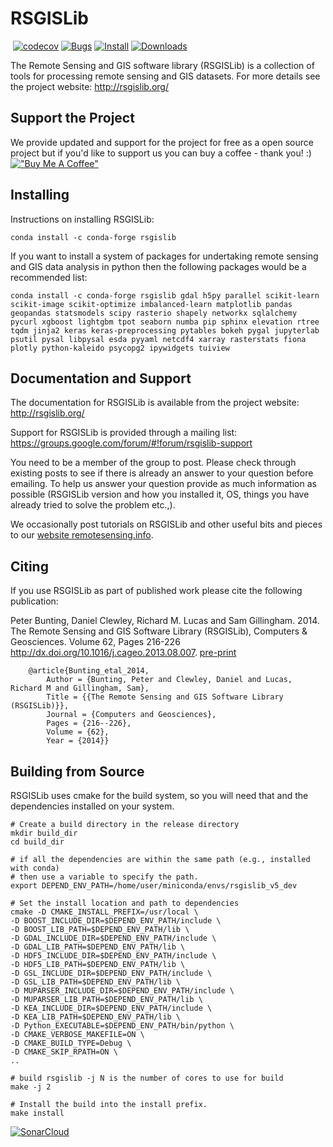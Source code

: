 # RSGISLib #

[![<remotesensinginfo>](https://circleci.com/gh/remotesensinginfo/rsgislib/tree/main.svg?style=shield)](https://app.circleci.com/pipelines/github/remotesensinginfo/rsgislib)
[![codecov](https://codecov.io/gh/remotesensinginfo/rsgislib/branch/main/graph/badge.svg?token=EHTF2G1KCL)](https://codecov.io/gh/remotesensinginfo/rsgislib)
[![Bugs](https://sonarcloud.io/api/project_badges/measure?project=remotesensinginfo_rsgislib&metric=bugs)](https://sonarcloud.io/summary/new_code?id=remotesensinginfo_rsgislib)
[![Install](https://anaconda.org/conda-forge/rsgislib/badges/version.svg)](https://anaconda.org/conda-forge/rsgislib)
[![Downloads](https://anaconda.org/conda-forge/rsgislib/badges/downloads.svg)](https://anaconda.org/conda-forge/rsgislib)
  
The Remote Sensing and GIS software library (RSGISLib) is a collection of tools for processing remote sensing and GIS datasets.
For more details see the project website: http://rsgislib.org/

## Support the Project ##

We provide updated and support for the project for free as a open source project but if you'd like to support us you can buy a coffee - thank you! :)
[!["Buy Me A Coffee"](https://www.buymeacoffee.com/assets/img/custom_images/orange_img.png)](https://www.buymeacoffee.com/petebunting)
  
## Installing ##

Instructions on installing RSGISLib:
  
```shell
conda install -c conda-forge rsgislib
```
  
If you want to install a system of packages for undertaking remote sensing and GIS data analysis in python then the following packages would be a recommended list:
  
```shell
conda install -c conda-forge rsgislib gdal h5py parallel scikit-learn scikit-image scikit-optimize imbalanced-learn matplotlib pandas geopandas statsmodels scipy rasterio shapely networkx sqlalchemy pycurl xgboost lightgbm tpot seaborn numba pip sphinx elevation rtree tqdm jinja2 keras keras-preprocessing pytables bokeh pygal jupyterlab psutil pysal libpysal esda pyyaml netcdf4 xarray rasterstats fiona plotly python-kaleido psycopg2 ipywidgets tuiview
```

## Documentation and Support ##

The documentation for RSGISLib is available from the project website: http://rsgislib.org/

Support for RSGISLib is provided through a mailing list: https://groups.google.com/forum/#!forum/rsgislib-support

You need to be a member of the group to post.
Please check through existing posts to see if there is already an answer to your question before emailing.
To help us answer your question provide as much information as possible (RSGISLib version and how you installed it, OS, things you have already tried to solve the problem etc.,).

We occasionally post tutorials on RSGISLib and other useful bits and pieces to our [website remotesensing.info](https://remotesensing.info).

## Citing ##

If you use RSGISLib as part of published work please cite the following publication:

Peter Bunting, Daniel Clewley, Richard M. Lucas and Sam Gillingham. 2014. The Remote Sensing and GIS Software Library (RSGISLib), Computers & Geosciences. Volume 62, Pages 216-226 http://dx.doi.org/10.1016/j.cageo.2013.08.007.
[pre-print](http://rsgislib.org/publications/pbunting_etal_RSGISLib.pdf)

```
    @article{Bunting_etal_2014,
    	Author = {Bunting, Peter and Clewley, Daniel and Lucas, Richard M and Gillingham, Sam},
    	Title = {{The Remote Sensing and GIS Software Library (RSGISLib)}},
    	Journal = {Computers and Geosciences},
    	Pages = {216--226},
    	Volume = {62},
    	Year = {2014}}
```

## Building from Source ##
  
RSGISLib uses cmake for the build system, so you will need that and the dependencies installed on your system.

```shell
# Create a build directory in the release directory
mkdir build_dir
cd build_dir

# if all the dependencies are within the same path (e.g., installed with conda)
# then use a variable to specify the path.
export DEPEND_ENV_PATH=/home/user/miniconda/envs/rsgislib_v5_dev

# Set the install location and path to dependencies
cmake -D CMAKE_INSTALL_PREFIX=/usr/local \
-D BOOST_INCLUDE_DIR=$DEPEND_ENV_PATH/include \
-D BOOST_LIB_PATH=$DEPEND_ENV_PATH/lib \
-D GDAL_INCLUDE_DIR=$DEPEND_ENV_PATH/include \
-D GDAL_LIB_PATH=$DEPEND_ENV_PATH/lib \
-D HDF5_INCLUDE_DIR=$DEPEND_ENV_PATH/include \
-D HDF5_LIB_PATH=$DEPEND_ENV_PATH/lib \
-D GSL_INCLUDE_DIR=$DEPEND_ENV_PATH/include \
-D GSL_LIB_PATH=$DEPEND_ENV_PATH/lib \
-D MUPARSER_INCLUDE_DIR=$DEPEND_ENV_PATH/include \
-D MUPARSER_LIB_PATH=$DEPEND_ENV_PATH/lib \
-D KEA_INCLUDE_DIR=$DEPEND_ENV_PATH/include \
-D KEA_LIB_PATH=$DEPEND_ENV_PATH/lib \
-D Python_EXECUTABLE=$DEPEND_ENV_PATH/bin/python \
-D CMAKE_VERBOSE_MAKEFILE=ON \
-D CMAKE_BUILD_TYPE=Debug \
-D CMAKE_SKIP_RPATH=ON \
..
  
# build rsgislib -j N is the number of cores to use for build 
make -j 2
  
# Install the build into the install prefix.
make install
```
  

  
[![SonarCloud](https://sonarcloud.io/images/project_badges/sonarcloud-white.svg)](https://sonarcloud.io/summary/new_code?id=remotesensinginfo_rsgislib)
  
